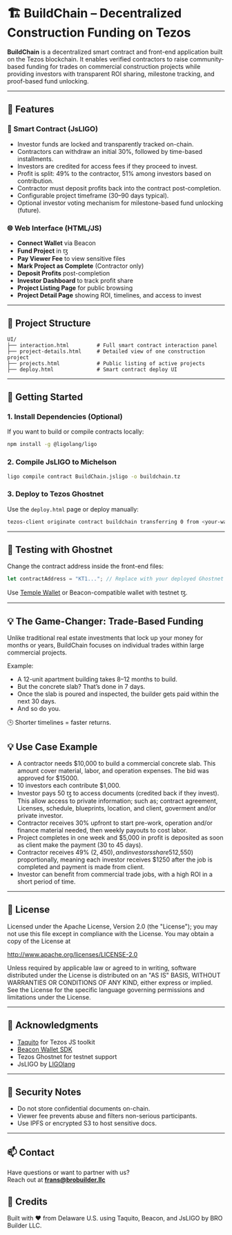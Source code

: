 # 🏗 BuildChain – Decentralized Construction Funding on Tezos

**BuildChain** is a decentralized smart contract and front-end application built on the Tezos blockchain. It enables verified contractors to raise community-based funding for trades on commercial construction projects while providing investors with transparent ROI sharing, milestone tracking, and proof-based fund unlocking.

---

## 🔧 Features

### 🧱 Smart Contract (JsLIGO)
- Investor funds are locked and transparently tracked on-chain.
- Contractors can withdraw an initial 30%, followed by time-based installments.
- Investors are credited for access fees if they proceed to invest.
- Profit is split: 49% to the contractor, 51% among investors based on contribution.
- Contractor must deposit profits back into the contract post-completion.
- Configurable project timeframe (30–90 days typical).
- Optional investor voting mechanism for milestone-based fund unlocking (future).

### 🌐 Web Interface (HTML/JS)
- **Connect Wallet** via Beacon
- **Fund Project** in ꜩ
- **Pay Viewer Fee** to view sensitive files
- **Mark Project as Complete** (Contractor only)
- **Deposit Profits** post-completion
- **Investor Dashboard** to track profit share
- **Project Listing Page** for public browsing
- **Project Detail Page** showing ROI, timelines, and access to invest

---

## 📁 Project Structure

```
UI/
├── interaction.html         # Full smart contract interaction panel
├── project-details.html     # Detailed view of one construction project
├── projects.html            # Public listing of active projects
├── deploy.html              # Smart contract deploy UI
```

---

## 🚀 Getting Started

### 1. Install Dependencies (Optional)
If you want to build or compile contracts locally:
```bash
npm install -g @ligolang/ligo
```

### 2. Compile JsLIGO to Michelson
```bash
ligo compile contract BuildChain.jsligo -o buildchain.tz
```

### 3. Deploy to Tezos Ghostnet
Use the `deploy.html` page or deploy manually:
```bash
tezos-client originate contract buildchain transferring 0 from <your-wallet> running buildchain.tz --init '<storage>' --burn-cap 1
```

---

## 🧪 Testing with Ghostnet

Change the contract address inside the front-end files:
```js
let contractAddress = "KT1..."; // Replace with your deployed Ghostnet contract address
```

Use [Temple Wallet](https://templewallet.com/) or Beacon-compatible wallet with testnet ꜩ.

---

## 💡 The Game-Changer: Trade-Based Funding
Unlike traditional real estate investments that lock up your money for months or years, BuildChain focuses on individual trades within large commercial projects.

Example:
- A 12-unit apartment building takes 8–12 months to build.
- But the concrete slab? That’s done in 7 days.
- Once the slab is poured and inspected, the builder gets paid within the next 30 days.
- And so do you.

🕒 Shorter timelines = faster returns.

## 💡 Use Case Example
- A contractor needs $10,000 to build a commercial concrete slab. This amount cover material, labor, and operation expenses. The bid was approved for $15000.
- 10 investors each contribute $1,000.
- Investor pays 50 ꜩ to access documents (credited back if they invest). This allow access to private information; such as; contract agreement, Licenses, schedule, blueprints, location, and client, goverment and/or private investor.
- Contractor receives 30% upfront to start pre-work, operation and/or finance material needed, then weekly payouts to cost labor.
- Project completes in one week and $5,000 in profit is deposited as soon as client make the payment (30 to 45 days).
- Contractor receives 49% ($2,450), and investors share 51% ($2,550) proportionally, meaning each investor receives $1250 after the job is completed and payment is made from client.
- Investor can benefit from commercial trade jobs, with a high ROI in a short period of time.

---

## 📜 License

Licensed under the Apache License, Version 2.0 (the "License");
you may not use this file except in compliance with the License.
You may obtain a copy of the License at

http://www.apache.org/licenses/LICENSE-2.0

Unless required by applicable law or agreed to in writing, software
distributed under the License is distributed on an "AS IS" BASIS,
WITHOUT WARRANTIES OR CONDITIONS OF ANY KIND, either express or implied.
See the License for the specific language governing permissions and
limitations under the License.

---

## 🙌 Acknowledgments

- [Taquito](https://tezostaquito.io/) for Tezos JS toolkit  
- [Beacon Wallet SDK](https://docs.walletbeacon.io/)  
- Tezos Ghostnet for testnet support  
- JsLIGO by [LIGOlang](https://ligolang.org)

---

## 🔐 Security Notes

- Do not store confidential documents on-chain.
- Viewer fee prevents abuse and filters non-serious participants.
- Use IPFS or encrypted S3 to host sensitive docs.

---

## 📫 Contact

Have questions or want to partner with us?  
Reach out at **frans@brobuilder.llc**

## 🙌 Credits
Built with ❤️ from Delaware U.S. using Taquito, Beacon, and JsLIGO by BRO Builder LLC.
